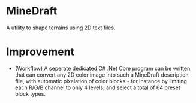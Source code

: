 # MineDraft

A utility to shape terrains using 2D text files.

# Improvement

* (Workflow) A seperate dedicated C# .Net Core program can be written that can convert any 2D color image into such a MineDraft description file, with automatic pixelation of color blocks - for instance by limiting each R/G/B channel to only 4 levels, and select a total of 64 preset block types.